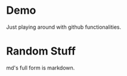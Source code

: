 # Demo
Just playing around with github functionalities.

# Random Stuff
md's full form is markdown.

